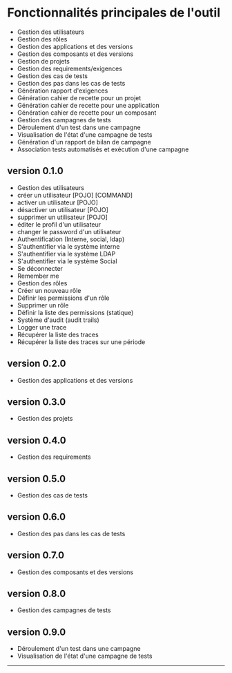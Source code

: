 # Fonctionnalités principales de l'outil

* Gestion des utilisateurs
* Gestion des rôles
* Gestion des applications et des versions
* Gestion des composants et des versions
* Gestion de projets
* Gestion des requirements/exigences
* Gestion des cas de tests
* Gestion des pas dans les cas de tests
* Génération rapport d'exigences
* Génération cahier de recette pour un projet
* Génération cahier de recette pour une application
* Génération cahier de recette pour un composant
* Gestion des campagnes de tests
* Déroulement d'un test dans une campagne
* Visualisation de l'état d'une campagne de tests
* Génération d'un rapport de bilan de campagne
* Association tests automatisés et exécution d'une campagne



version 0.1.0
---------------

* Gestion des utilisateurs
 * créer un utilisateur [POJO] [COMMAND]
 * activer un utilisateur [POJO]
 * désactiver un utilisateur [POJO]
 * supprimer un utilisateur [POJO]
 * éditer le profil d'un utilisateur
 * changer le password d'un utilisateur
* Authentification (Interne, social, ldap)
 * S'authentifier via le système interne
 * S'authentifier via le système LDAP
 * S'authentifier via le système Social
 * Se déconnecter
 * Remember me
* Gestion des rôles
 * Créer un nouveau rôle
 * Définir les permissions d'un rôle
 * Supprimer un rôle
 * Définir la liste des permissions (statique)
* Système d'audit (audit trails)
 * Logger une trace
 * Récupérer la liste des traces
 * Récupérer la liste des traces sur une période

version 0.2.0
------------------

* Gestion des applications et des versions

version 0.3.0
------------------

* Gestion des projets

version 0.4.0
------------------

* Gestion des requirements


version 0.5.0
------------------

* Gestion des cas de tests

version 0.6.0
------------------

* Gestion des pas dans les cas de tests

version 0.7.0
------------------

* Gestion des composants et des versions

version 0.8.0
------------------

* Gestion des campagnes de tests

version 0.9.0
------------------

* Déroulement d'un test dans une campagne
* Visualisation de l'état d'une campagne de tests

------------------------------------
